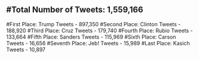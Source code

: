 #Total Number of Tweets: 1,559,166 
---
#First Place: Trump Tweets - 897,350
#Second Place: Clinton Tweets - 188,920
#Third Place: Cruz Tweets - 179,740
#Fourth Place: Rubio Tweets - 133,664
#Fifth Place: Sanders Tweets - 115,969
#Sixth Place: Carson Tweets - 16,656
#Seventh Place: Jeb! Tweets - 15,989
#Last Place: Kasich Tweets - 10,897
